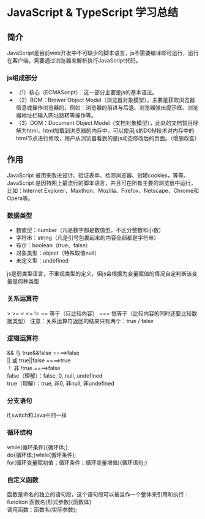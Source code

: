 <html lang="en">

<head>
    <meta charset="UTF-8">
    <meta http-equiv="X-UA-Compatible" content="IE=edge">
    <meta name="viewport" content="width=device-width, initial-scale=1.0">
    <title>JavaScript & TypeScript 学习总结</title>
</head>

<body>
    <h1>JavaScript & TypeScript 学习总结</h1>
    <h2>简介</h2>
    <div>
        JavaScript是目前web开发中不可缺少的脚本语言，js不需要编译即可运行，运行在客户端，需要通过浏览器来解析执行JavaScript代码。
    </div>
    <h3>js组成部分</h3>
    <ul>
        <li>（1）核心（ECMAScript）：这一部分主要是js的基本语法。</li>
        <li>（2）BOM：Brower Object Model（浏览器对象模型），主要是获取浏览器信息或操作浏览器的，例如：浏览器的前进与后退、浏览器弹出提示框、浏览器地址栏输入网址跳转等操作等。</li>
        <li>（3）DOM：Document Object
            Model（文档对象模型），此处的文档暂且理解为html，html加载到浏览器的内存中，可以使用js的DOM技术对内存中的html节点进行修改，用户从浏览器看到的是js动态修改后的页面。（增删改查）</li>
    </ul>
    <h2>作用</h2>
    <div>
        JavaScript 被用来改进设计、验证表单、检测浏览器、创建cookies，等等。JavaScript 是因特网上最流行的脚本语言，并且可在所有主要的浏览器中运行，比如：Internet
        Explorer、Maxthon、Mozilla、Firefox、Netscape、Chrome和 Opera等。
    </div>
    <h3>数据类型</h3>
    <ul>
        <li>数值型：number（凡是数字都是数值型，不区分整数和小数）</li>
        <li>字符串：string（凡是引号包裹起来的内容全部都是字符串）</li>
        <li>布尔：boolean（true、false）</li>
        <li>对象类型：object（特殊取值null）</li>
        <li>未定义型：undefined</li>
    </ul>
    <div>
        js是弱类型语言，不重视类型的定义，但js会根据为变量赋值的情况自定判断该变量是何种类型
    </div>
    <h3>关系运算符</h3>
    <div>
        >		>=		<		<=  	!=		
        ==	等于（只比较内容）	===	恒等于（比较内容的同时还要比较数据类型）
        注意：关系运算符返回的结果只有两个：true / false
    </div>
    <h3>逻辑运算符</h3>
    <div>
        &&	 	与		true&&false		====>false<br>
        || 		或		true||false			====>true<br>
        ！ 		非		!true				====>false<br>
        false（理解）：false,  0,  null,  undefined <br>
        true（理解）：true, 非0,  非null,  非undefined<br>
    </div>
    <h3>分支语句</h3>
    <div>
        if,switch和Java中的一样
    </div>
    <h3>循环结构</h3>
    <div>
        while(循环条件){循环体;}<br>
        do{循环体;}while(循环条件);<br>
        for(循环变量赋初值；循环条件；循环变量增值){循环语句;}<br>
    </div>
    <h3>自定义函数</h3>
    <div>
        函数是命名的独立的语句段，这个语句段可以被当作一个整体来引用和执行：<br>
        function 函数名(形式参数){函数体}<br>
        调用函数：函数名(实际参数);<br>
    </div>
</body>

</html>
